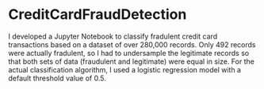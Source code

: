 # CreditCardFraudDetection
I developed a Jupyter Notebook to classify fradulent credit card transactions based on a dataset of over 280,000 records. Only 492 records were actually fradulent,
so I had to undersample the legitimate records so that both sets of data (fraudulent and legitimate) were equal in size. For the actual classification algorithm,
I used a logistic regression model with a default threshold value of 0.5. 
